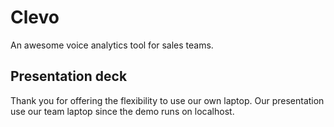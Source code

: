 # Clevo
An awesome voice analytics tool for sales teams. 

## Presentation deck
Thank you for offering the flexibility to use our own laptop. Our presentation use our team laptop since the demo runs on localhost. 
